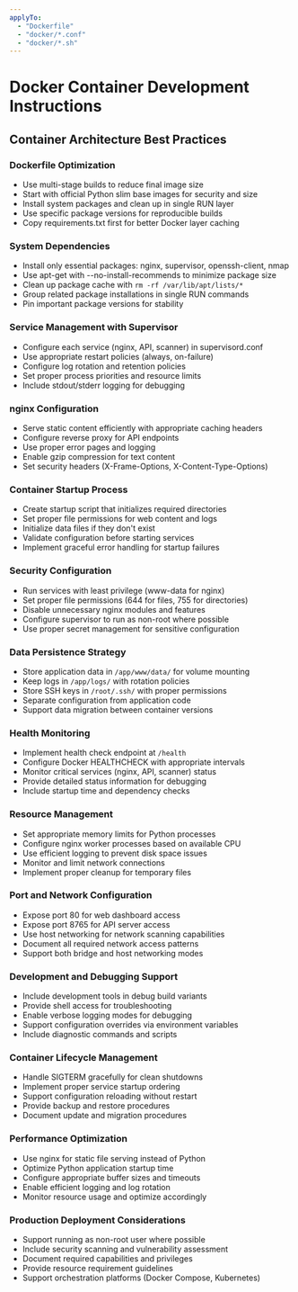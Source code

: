```yaml
---
applyTo: 
  - "Dockerfile"
  - "docker/*.conf"
  - "docker/*.sh"
---
```


# Docker Container Development Instructions

## Container Architecture Best Practices

### Dockerfile Optimization
- Use multi-stage builds to reduce final image size
- Start with official Python slim base images for security and size
- Install system packages and clean up in single RUN layer
- Use specific package versions for reproducible builds
- Copy requirements.txt first for better Docker layer caching

### System Dependencies
- Install only essential packages: nginx, supervisor, openssh-client, nmap
- Use apt-get with --no-install-recommends to minimize package size
- Clean up package cache with `rm -rf /var/lib/apt/lists/*`
- Group related package installations in single RUN commands
- Pin important package versions for stability

### Service Management with Supervisor
- Configure each service (nginx, API, scanner) in supervisord.conf
- Use appropriate restart policies (always, on-failure)
- Configure log rotation and retention policies
- Set proper process priorities and resource limits
- Include stdout/stderr logging for debugging

### nginx Configuration
- Serve static content efficiently with appropriate caching headers
- Configure reverse proxy for API endpoints
- Use proper error pages and logging
- Enable gzip compression for text content
- Set security headers (X-Frame-Options, X-Content-Type-Options)

### Container Startup Process
- Create startup script that initializes required directories
- Set proper file permissions for web content and logs
- Initialize data files if they don't exist
- Validate configuration before starting services
- Implement graceful error handling for startup failures

### Security Configuration
- Run services with least privilege (www-data for nginx)
- Set proper file permissions (644 for files, 755 for directories)
- Disable unnecessary nginx modules and features
- Configure supervisor to run as non-root where possible
- Use proper secret management for sensitive configuration

### Data Persistence Strategy
- Store application data in `/app/www/data/` for volume mounting
- Keep logs in `/app/logs/` with rotation policies
- Store SSH keys in `/root/.ssh/` with proper permissions
- Separate configuration from application code
- Support data migration between container versions

### Health Monitoring
- Implement health check endpoint at `/health`
- Configure Docker HEALTHCHECK with appropriate intervals
- Monitor critical services (nginx, API, scanner) status
- Provide detailed status information for debugging
- Include startup time and dependency checks

### Resource Management
- Set appropriate memory limits for Python processes
- Configure nginx worker processes based on available CPU
- Use efficient logging to prevent disk space issues
- Monitor and limit network connections
- Implement proper cleanup for temporary files

### Port and Network Configuration
- Expose port 80 for web dashboard access
- Expose port 8765 for API server access
- Use host networking for network scanning capabilities
- Document all required network access patterns
- Support both bridge and host networking modes

### Development and Debugging Support
- Include development tools in debug build variants
- Provide shell access for troubleshooting
- Enable verbose logging modes for debugging
- Support configuration overrides via environment variables
- Include diagnostic commands and scripts

### Container Lifecycle Management
- Handle SIGTERM gracefully for clean shutdowns
- Implement proper service startup ordering
- Support configuration reloading without restart
- Provide backup and restore procedures
- Document update and migration procedures

### Performance Optimization
- Use nginx for static file serving instead of Python
- Optimize Python application startup time
- Configure appropriate buffer sizes and timeouts
- Enable efficient logging and log rotation
- Monitor resource usage and optimize accordingly

### Production Deployment Considerations
- Support running as non-root user where possible
- Include security scanning and vulnerability assessment
- Document required capabilities and privileges
- Provide resource requirement guidelines
- Support orchestration platforms (Docker Compose, Kubernetes)